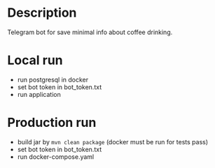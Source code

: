 # Description 
Telegram bot for save minimal info about coffee drinking.

# Local run
- run postgresql in docker
- set bot token in bot_token.txt
- run application

# Production run
- build jar by `mvn clean package` (docker must be run for tests pass)
- set bot token in bot_token.txt
- run docker-compose.yaml